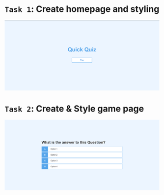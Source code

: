 # **`Task 1`**: Create homepage and styling
![Quiz App Home Page](img/home.png)

# **`Task 2`**: Create & Style game page
![Game Page](img/game-page.png)